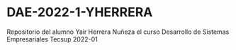 # DAE-2022-1-YHERRERA
Repositorio del alumno Yair Herrera Nuñeza el curso Desarrollo de Sistemas Empresariales Tecsup 2022-01

